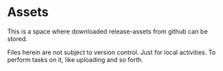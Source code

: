 # Assets
This is a space where downloaded release-assets from github can be stored.

Files herein are not subject to version control.
Just for local activities.
To perform tasks on it, like uploading and so forth.
